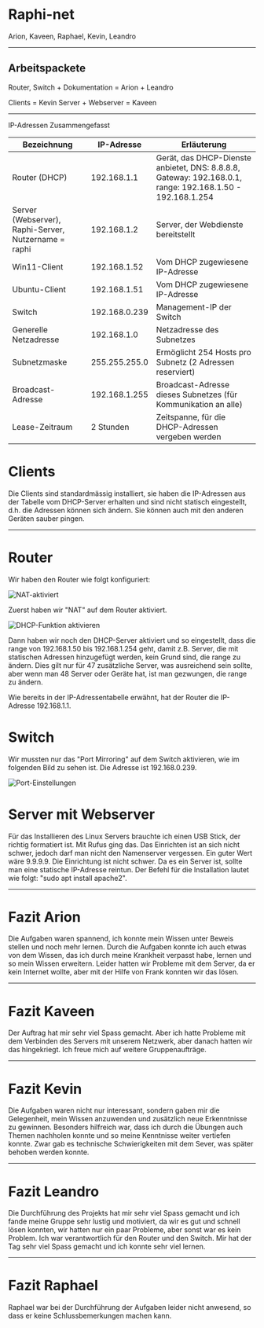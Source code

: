 # Raphi-net

Arion, Kaveen, Raphael, Kevin, Leandro

---
## Arbeitspackete

Router, Switch + Dokumentation = Arion + Leandro

Clients = Kevin 
Server + Webserver = Kaveen

---
IP-Adressen Zusammengefasst

| **Bezeichnung**           | **IP-Adresse**    | **Erläuterung**                                                |
|---------------------------|-------------------|----------------------------------------------------------------|
| Router (DHCP)             | 192.168.1.1       | Gerät, das DHCP-Dienste anbietet, DNS: 8.8.8.8, Gateway: 192.168.0.1, range: 192.168.1.50 - 192.168.1.254|
| Server (Webserver), Raphi-Server, Nutzername = raphi        | 192.168.1.2       | Server, der Webdienste bereitstellt                            |
| Win11-Client                  | 192.168.1.52       | Vom DHCP zugewiesene IP-Adresse                                |
| Ubuntu-Client                  | 192.168.1.51       | Vom DHCP zugewiesene IP-Adresse                                |
| Switch                    | 192.168.0.239     | Management-IP der Switch                                       |
| Generelle Netzadresse     | 192.168.1.0       | Netzadresse des Subnetzes                                      |
| Subnetzmaske              | 255.255.255.0     | Ermöglicht 254 Hosts pro Subnetz (2 Adressen reserviert)       |
| Broadcast-Adresse         | 192.168.1.255     | Broadcast-Adresse dieses Subnetzes (für Kommunikation an alle) |
| Lease-Zeitraum            | 2 Stunden         | Zeitspanne, für die DHCP-Adressen vergeben werden              |


# Clients
Die Clients sind standardmässig installiert, sie haben die IP-Adressen aus der Tabelle vom DHCP-Server erhalten und sind nicht statisch eingestellt, d.h. die Adressen können sich ändern. Sie können auch mit den anderen Geräten sauber pingen.

---

# Router
Wir haben den Router wie folgt konfiguriert:

![NAT-aktiviert](images/Bild1-router.png)

Zuerst haben wir "NAT" auf dem Router aktiviert.

![DHCP-Funktion aktivieren](images/Bild2-router.png)

Dann haben wir noch den DHCP-Server aktiviert und so eingestellt, dass die range von 192.168.1.50 bis 192.168.1.254 geht, damit z.B. Server, die mit statischen Adressen hinzugefügt werden, kein Grund sind, die range zu ändern. Dies gilt nur für 47 zusätzliche Server, was ausreichend sein sollte, aber wenn man 48 Server oder Geräte hat, ist man gezwungen, die range zu ändern.

Wie bereits in der IP-Adressentabelle erwähnt, hat der Router die IP-Adresse 192.168.1.1.

# Switch 
Wir mussten nur das "Port Mirroring" auf dem Switch aktivieren, wie im folgenden Bild zu sehen ist. Die Adresse ist 192.168.0.239.

![Port-Einstellungen](images/Bild1-switch.png)



# Server mit Webserver
Für das Installieren des Linux Servers brauchte ich einen USB Stick, der richtig formatiert ist. Mit Rufus ging das. Das Einrichten ist an sich nicht schwer, jedoch darf man nicht den Namenserver vergessen. Ein guter Wert wäre 9.9.9.9. Die Einrichtung ist nicht schwer. Da es ein Server ist, sollte man eine statische IP-Adresse reintun. Der Befehl für die Installation lautet wie folgt: "sudo apt install apache2".

---

# Fazit Arion
Die Aufgaben waren spannend, ich konnte mein Wissen unter Beweis stellen und noch mehr lernen. Durch die Aufgaben konnte ich auch etwas von dem Wissen, das ich durch meine Krankheit verpasst habe, lernen und so mein Wissen erweitern. Leider hatten wir Probleme mit dem Server, da er kein Internet wollte, aber mit der Hilfe von Frank konnten wir das lösen.

---

# Fazit Kaveen
Der Auftrag hat mir sehr viel Spass gemacht. Aber ich hatte Probleme mit dem Verbinden des Servers mit unserem Netzwerk, aber danach hatten wir das hingekriegt. Ich freue mich auf weitere Gruppenaufträge.

---

# Fazit Kevin
Die Aufgaben waren nicht nur interessant, sondern gaben mir die Gelegenheit, mein Wissen anzuwenden und zusätzlich neue Erkenntnisse zu gewinnen. Besonders hilfreich war, dass ich durch die Übungen auch Themen nachholen konnte und so meine Kenntnisse weiter vertiefen konnte. Zwar gab es technische Schwierigkeiten mit dem Sever, was später behoben werden konnte.

---

# Fazit Leandro
Die Durchführung des Projekts hat mir sehr viel Spass gemacht und ich fande meine Gruppe sehr lustig und motiviert, da wir es gut und schnell lösen konnten, wir hatten nur ein paar Probleme, aber sonst war es kein Problem. Ich war verantwortlich für den Router und den Switch. Mir hat der Tag sehr viel Spass gemacht und ich konnte sehr viel lernen.

---

# Fazit Raphael
Raphael war bei der Durchführung der Aufgaben leider nicht anwesend, so dass er keine Schlussbemerkungen machen kann.

